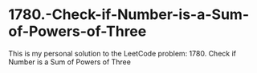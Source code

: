 # 1780.-Check-if-Number-is-a-Sum-of-Powers-of-Three
This is my personal solution to the LeetCode problem: 1780. Check if Number is a Sum of Powers of Three

